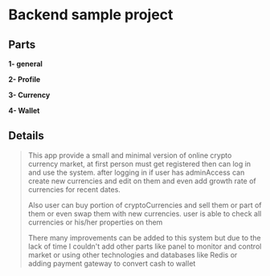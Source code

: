 # Backend sample project
## Parts
**1- general**

**2- Profile**

**3- Currency**

**4- Wallet**


## Details
>This app provide a small and minimal version of online crypto currency market, at first person must get registered then can log in and use the system.
>after logging in if user has adminAccess can create new currencies and edit on them and even add growth rate of currencies for recent dates.
> 
> Also user can buy portion of cryptoCurrencies and sell them or part of them or even swap them with new currencies. user is able to check all currencies or his/her properties on them
> 
> There many improvements can be added to this system but due to the lack of time I couldn't add other parts like panel to monitor and control market or using other technologies and databases like Redis or adding payment gateway to convert cash to wallet
> 
